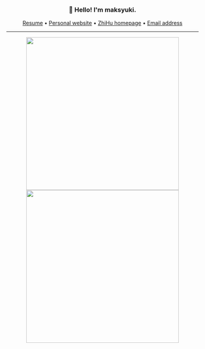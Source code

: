 <h3 align="center">👋 Hello! I'm maksyuki.</h3>

<p align="center">
    <a href="http://github.com/maksyuki" target="_blank">Resume</a> •
    <a href="http://maksyuki.com" target="_blank">Personal website</a> •
    <a href="https://www.zhihu.com/people/maksyuki" target="_blank">ZhiHu homepage</a> •
    <a href="mailto:maksyuki@126.com">Email address</a> 
</p>

---

<p align = "center">
    <img src="https://github-readme-stats-sigma-five.vercel.app/api?username=maksyuki&theme=gruvbox&hide_border=true&show_icons=true&count_private=true" width=400>
    <img src="https://github-readme-streak-stats.herokuapp.com?user=maksyuki&theme=gruvbox&hide_border=true" width=400>
</p>

